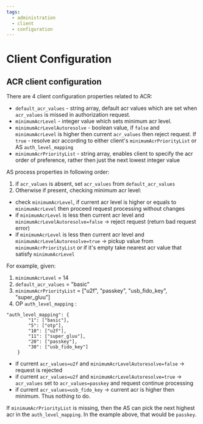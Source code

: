 ```yaml
---
tags:
  - administration
  - client
  - configuration
---
```


# Client Configuration

## ACR client configuration

There are 4 client configuration properties related to ACR:

- `default_acr_values` - string array, default acr values which are set when `acr_values` is missed in authorization request.
- `minimumAcrLevel` - integer value which sets minimum acr level.
- `minimumAcrLevelAutoresolve` - boolean value, if `false` and `minimumAcrLevel` is higher then current `acr_values` then reject request. If `true` - resolve acr according to either client's `minimumAcrPriorityList` or AS `auth_level_mapping`
- `minimumAcrPriorityList` - string array, enables client to specify the acr order of preference, rather then just the next lowest integer value

AS process properties in following order:
1. if `acr_values` is absent, set `acr_values` from `default_acr_values`
2. Otherwise if present, checking minimum acr level:
- check `minimumAcrLevel`, if current acr level is higher or equals to `minimumAcrLevel` then proceed request processing without changes
- if `minimumAcrLevel` is less then current acr level and `minimumAcrLevelAutoresolve=false` -> reject request (return bad request error)
- if `minimumAcrLevel` is less then current acr level and `minimumAcrLevelAutoresolve=true` -> pickup value from `minimumAcrPriorityList` or if it's empty take nearest acr value that satisfy `minimumAcrLevel` 

For example, given:
1. `minimumAcrLevel` = 14
1. `default_acr_values` = "basic"
1. `minimumAcrPriorityList` = ["u2f", "passkey", "usb_fido_key", "super_gluu"]
1. OP `auth_level_mapping` :
```
"auth_level_mapping": {
        "1": ["basic"],
        "5": ["otp"],
        "10": ["u2f"],
        "11": ["super_gluu"],
        "20": ["passkey"],
        "30": ["usb_fido_key"]      
    }
```

- if current `acr_values=u2f` and `minimumAcrLevelAutoresolve=false` -> request is rejected
- if current `acr_values=u2f` and `minimumAcrLevelAutoresolve=true` -> `acr_values` set to `acr_values=passkey` and request continue processing
- if current `acr_values=usb_fido_key` -> current acr is higher then minimum. Thus nothing to do.

If `minimumAcrPriorityList` is missing, then the AS can pick the next highest acr in the `auth_level_mapping`. In the example above, that would be `passkey`. 